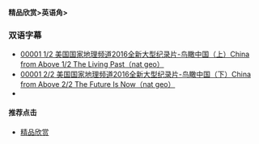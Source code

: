 #### 精品欣赏>英语角>
### 双语字幕
- [00001 1/2 美国国家地理频道2016全新大型纪录片-鸟瞰中国（上）China from Above 1/2 The Living Past（nat geo）](https://youtu.be/6WZcPiaEROI)
- [00001 2/2 美国国家地理频道2016全新大型纪录片-鸟瞰中国（下）China from Above 2/2 The Future Is Now（nat geo）](https://youtu.be/mocJkBWbnok)
- []()

#### 推荐点击
- [精品欣赏](https://summer200.github.io/content/main)


